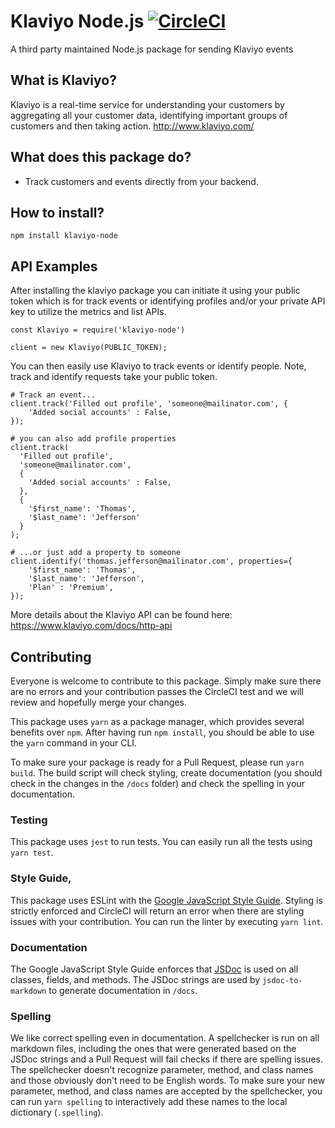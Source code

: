 # Klaviyo Node.js [![CircleCI](https://circleci.com/gh/itsolucas/klaviyo-node.svg?style=svg)](https://circleci.com/gh/itsolucas/klaviyo-node)
A third party maintained Node.js package for sending Klaviyo events

## What is Klaviyo?

Klaviyo is a real-time service for understanding your customers by aggregating all your customer data, identifying important groups of customers and then taking action.
http://www.klaviyo.com/

## What does this package do?

* Track customers and events directly from your backend.

## How to install?

    npm install klaviyo-node

## API Examples

After installing the klaviyo package you can initiate it using your public token which is for track events or identifying profiles and/or your private API key to utilize the metrics and list APIs.

    const Klaviyo = require('klaviyo-node')

    client = new Klaviyo(PUBLIC_TOKEN);

You can then easily use Klaviyo to track events or identify people.  Note, track and identify requests take your public token.

    # Track an event...
    client.track('Filled out profile', 'someone@mailinator.com', {
        'Added social accounts' : False,
    });
    
    # you can also add profile properties
    client.track(
      'Filled out profile', 
      'someone@mailinator.com', 
      {
        'Added social accounts' : False,
      }, 
      {
        '$first_name': 'Thomas',
        '$last_name': 'Jefferson'
      }
    );

    # ...or just add a property to someone
    client.identify('thomas.jefferson@mailinator.com', properties={
        '$first_name': 'Thomas',
        '$last_name': 'Jefferson',
        'Plan' : 'Premium',
    });

More details about the Klaviyo API can be found here: https://www.klaviyo.com/docs/http-api

## Contributing
Everyone is welcome to contribute to this package. Simply make sure there are no errors and your contribution passes the CircleCI test and we will review and hopefully merge your changes. 

This package uses `yarn` as a package manager, which provides several benefits over `npm`. After having run `npm install`, you should be able to use the `yarn` command in your CLI.

To make sure your package is ready for a Pull Request, please run `yarn build`. The build script will check styling, create documentation (you should check in the changes in the `/docs` folder) and check the spelling in your documentation.

### Testing
This package uses `jest` to run tests. You can easily run all the tests using `yarn test`.

### Style Guide, 
This package uses ESLint with the [Google JavaScript Style Guide](https://google.github.io/styleguide/jsguide.html). Styling is strictly enforced and CircleCI will return an error when there are styling issues with your contribution. You can run the linter by executing `yarn lint`.

### Documentation
The Google JavaScript Style Guide enforces that [JSDoc](https://developers.google.com/closure/compiler/docs/js-for-compiler) is used on all classes, fields, and methods. The JSDoc strings are used by `jsdoc-to-markdown` to generate documentation in `/docs`.

### Spelling
We like correct spelling even in documentation. A spellchecker is run on all markdown files, including the ones that were generated based on the JSDoc strings and a Pull Request will fail checks if there are spelling issues. The spellchecker doesn't recognize parameter, method, and class names and those obviously don't need to be English words. To make sure your new parameter, method, and class names are accepted by the spellchecker, you can run `yarn spelling` to interactively add these names to the local dictionary (`.spelling`).
